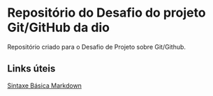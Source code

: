 # Repositório do Desafio do projeto Git/GitHub da dio
Repositório criado para o Desafio de Projeto sobre Git/Github.

## Links úteis
[Sintaxe Básica Markdown](https://www.markdownguide.org/basic-syntax)
